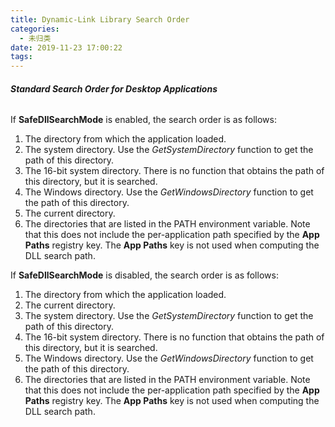 ```yaml
---
title: Dynamic-Link Library Search Order
categories:
  - 未归类
date: 2019-11-23 17:00:22
tags:
---
```


###### **Standard Search Order for Desktop Applications**

If **SafeDllSearchMode** is enabled, the search order is as follows:

1. The directory from which the application loaded.
2. The system directory. Use the *GetSystemDirectory* function to get the path of this directory.
3. The 16-bit system directory. There is no function that obtains the path of this directory, but it is searched.
4. The Windows directory. Use the *GetWindowsDirectory* function to get the path of this directory.
5. The current directory.
6. The directories that are listed in the PATH environment variable. Note that this does not include the per-application path specified by the **App Paths** registry key. The **App Paths** key is not used when computing the DLL search path.

If **SafeDllSearchMode** is disabled, the search order is as follows:

1. The directory from which the application loaded.
2. The current directory.
3. The system directory. Use the *GetSystemDirectory* function to get the path of this directory.
4. The 16-bit system directory. There is no function that obtains the path of this directory, but it is searched.
5. The Windows directory. Use the *GetWindowsDirectory* function to get the path of this directory.
6. The directories that are listed in the PATH environment variable. Note that this does not include the per-application path specified by the **App Paths** registry key. The **App Paths** key is not used when computing the DLL search path.